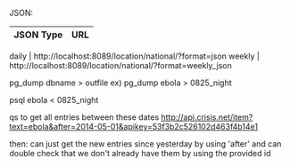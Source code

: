 JSON:

JSON Type    | URL
------------ | -------------

daily | http://localhost:8089/location/national/?format=json
weekly | http://localhost:8089/location/national/?format=weekly_json

pg_dump dbname > outfile
ex) pg_dump ebola > 0825_night

psql ebola < 0825_night

qs to get all entries between these dates
http://api.crisis.net/item?text=ebola&after=2014-05-01&apikey=53f3b2c526102d463f4b14e1

then: can just get the new entries since yesterday by using 'after' and can double check that we don't already have them by using the provided id
